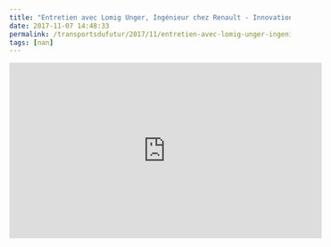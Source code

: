 ```yaml
---
title: "Entretien avec Lomig Unger, Ingénieur chez Renault - Innovations ouvertes et principales mutations"
date: 2017-11-07 14:48:33
permalink: /transportsdufutur/2017/11/entretien-avec-lomig-unger-ingenieur-chez-renault-innovations-ouvertes-et-principales-mutations.html
tags: [nan]
---
```


<iframe width="560" height="315" src="https://www.youtube.com/embed/2shmGgABRg8" frameborder="0" allowfullscreen></iframe>

